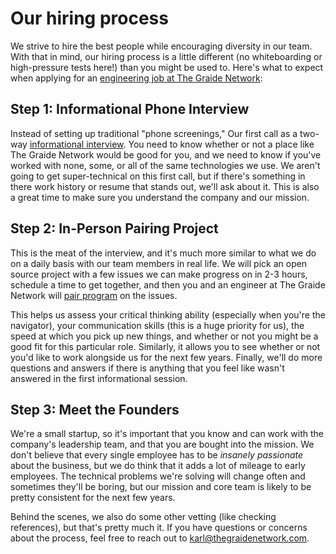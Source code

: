 # Our hiring process

We strive to hire the best people while encouraging diversity in our team. With that in mind, our hiring process is a little different (no whiteboarding or high-pressure tests here!) than you might be used to. Here's what to expect when applying for an [engineering job at The Graide Network](https://github.com/thegraidenetwork/job-openings):

## Step 1: Informational Phone Interview

Instead of setting up traditional "phone screenings," Our first call as a two-way [informational interview](https://en.wikipedia.org/wiki/Informational_interview). You need to know whether or not a place like The Graide Network would be good for you, and we need to know if you've worked with none, some, or all of the same technologies we use. We aren't going to get super-technical on this first call, but if there's something in there work history or resume that stands out, we'll ask about it. This is also a great time to make sure you understand the company and our mission.

## Step 2: In-Person Pairing Project

This is the meat of the interview, and it's much more similar to what we do on a daily basis with our team members in real life. We will pick an open source project with a few issues we can make progress on in 2-3 hours, schedule a time to get together, and then you and an engineer at The Graide Network will [pair program](https://gist.github.com/jordanpoulton/607a8854673d9f22c696) on the issues.

This helps us assess your critical thinking ability (especially when you're the navigator), your communication skills (this is a huge priority for us), the speed at which you pick up new things, and whether or not you might be a good fit for this particular role. Similarly, it allows you to see whether or not you'd like to work alongside us for the next few years. Finally, we'll do more questions and answers if there is anything that you feel like wasn't answered in the first informational session.

## Step 3: Meet the Founders

We're a small startup, so it's important that you know and can work with the company's leadership team, and that you are bought into the mission. We don't believe that every single employee has to be _insanely passionate_ about the business, but we do think that it adds a lot of mileage to early employees. The technical problems we're solving will change often and sometimes they'll be boring, but our mission and core team is likely to be pretty consistent for the next few years.

Behind the scenes, we also do some other vetting (like checking references), but that's pretty much it. If you have questions or concerns about the process, feel free to reach out to [karl@thegraidenetwork.com](mailto:karl@thegraidenetwork.com).
